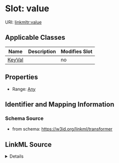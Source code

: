

# Slot: value

URI: [linkmltr:value](https://w3id.org/linkml/transformer/value)



<!-- no inheritance hierarchy -->





## Applicable Classes

| Name | Description | Modifies Slot |
| --- | --- | --- |
| [KeyVal](KeyVal.md) |  |  no  |







## Properties

* Range: [Any](Any.md)





## Identifier and Mapping Information







### Schema Source


* from schema: https://w3id.org/linkml/transformer




## LinkML Source

<details>
```yaml
name: value
from_schema: https://w3id.org/linkml/transformer
rank: 1000
alias: value
owner: KeyVal
domain_of:
- KeyVal
range: Any

```
</details>